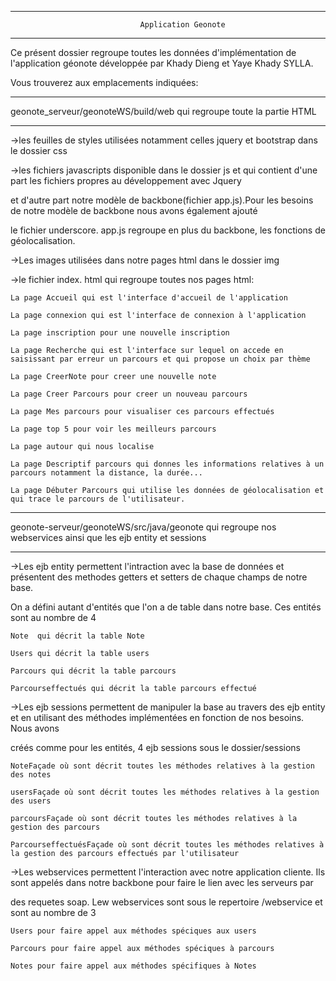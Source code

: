*****************************************************************************************************************************************************************
								 Application Geonote

****************************************************************************************************************************************************************






Ce présent dossier regroupe toutes les données d'implémentation de l'application géonote développée par Khady Dieng et Yaye Khady SYLLA.




Vous trouverez aux emplacements indiquées:


******************************************************************************************************************************************************************
						
geonote_serveur/geonoteWS/build/web qui regroupe toute la partie HTML

******************************************************************************************************************************************************************

->les feuilles de styles utilisées notamment celles jquery et bootstrap dans le dossier css

->les fichiers javascripts disponible dans le dossier js et qui contient d'une part les fichiers propres au développement avec Jquery 
		
  et d'autre part notre modèle de backbone(fichier app.js).Pour les besoins de notre modèle de backbone nous avons également ajouté 

  le fichier underscore. 
  app.js regroupe en plus du backbone, les fonctions de géolocalisation.

->Les images utilisées dans notre pages html dans le dossier img

->le fichier index. html qui regroupe toutes nos pages html:

	La page Accueil qui est l'interface d'accueil de l'application 
		 
	La page connexion qui est l'interface de connexion à l'application
	
	La page inscription pour une nouvelle inscription 
	
	La page Recherche qui est l'interface sur lequel on accede en saisissant par erreur un parcours et qui propose un choix par thème

	La page CreerNote pour creer une nouvelle note

	La page Creer Parcours pour creer un nouveau parcours 
 
	La page Mes parcours pour visualiser ces parcours effectués 

	La page top 5 pour voir les meilleurs parcours 

	La page autour qui nous localise

	La page Descriptif parcours qui donnes les informations relatives à un parcours notamment la distance, la durée...
	
	La page Débuter Parcours qui utilise les données de géolocalisation et qui trace le parcours de l'utilisateur.


******************************************************************************************************************************************************

geonote-serveur/geonoteWS/src/java/geonote qui regroupe nos webservices ainsi que les ejb entity et sessions 

******************************************************************************************************************************************************

->Les ejb entity permettent l'intraction avec la base de données et présentent des methodes getters et setters de chaque champs de notre base. 

On a défini autant d'entités que l'on a de table dans notre base. Ces entités sont au nombre de 4 


	Note  qui décrit la table Note

	Users qui décrit la table users 

	Parcours qui décrit la table parcours 

	Parcourseffectués qui décrit la table parcours effectué


->Les ejb sessions permettent de manipuler la base au travers des ejb entity et en utilisant des méthodes implémentées en fonction de nos besoins. Nous avons 

créés comme pour les entités, 4 ejb sessions sous le dossier/sessions

	NoteFaçade où sont décrit toutes les méthodes relatives à la gestion des notes

	usersFaçade où sont décrit toutes les méthodes relatives à la gestion des users

	parcoursFaçade où sont décrit toutes les méthodes relatives à la gestion des parcours

	ParcourseffectuésFaçade où sont décrit toutes les méthodes relatives à la gestion des parcours effectués par l'utilisateur
 

->Les webservices permettent l'interaction avec notre application cliente. Ils sont appelés dans notre backbone pour faire le lien avec les serveurs par
  
des requetes soap. Lew webservices sont sous le repertoire /webservice et sont au nombre de 3

	Users pour faire appel aux méthodes spéciques aux users 

	Parcours pour faire appel aux méthodes spéciques à parcours

	Notes pour faire appel aux méthodes spécifiques à Notes
